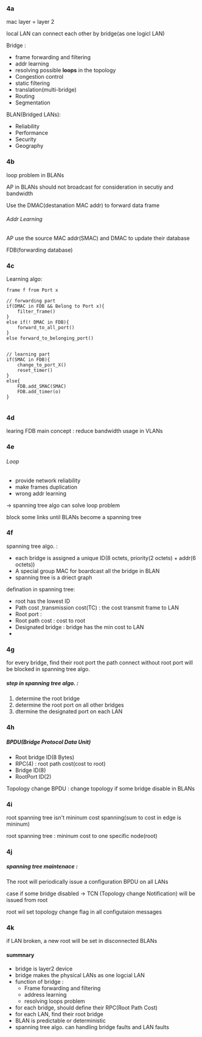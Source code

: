### 4a

mac layer = layer 2

local LAN can connect each other by bridge(as one logicl LAN)

Bridge : 
- frame forwarding and filtering
- addr learning
- resolving possible **loops** in the topology
- Congestion control
- static filtering
- translation(multi-bridge)
- Routing
- Segmentation

BLAN(Bridged LANs):
- Reliability
- Performance
- Security
- Geography

### 4b
loop problem in BLANs

AP in BLANs should not broadcast for consideration in secutiy and bandwidth 

Use the DMAC(destanation MAC addr) to forward data frame

###### Addr Learning
AP use the source MAC addr(SMAC) and DMAC to update their database

FDB(forwarding database)
### 4c

Learning algo:
```
frame f from Port x

// forwarding part
if(DMAC in FDB && Belong to Port x){
	filter_frame()
}
else if(! DMAC in FDB){
	forward_to_all_port()
}
else forward_to_belonging_port()


// learning part
if(SMAC in FDB){
	change_to_port_X()
	reset_timer()
}
else{
	FDB.add_SMAC(SMAC)
	FDB.add_timer(o)
}


```

### 4d

learing FDB main concept : reduce bandwidth usage in VLANs

### 4e
###### Loop
- provide network reliability
- make frames duplication
- wrong addr learning

-> spanning tree algo can solve loop problem

block some links until BLANs become a spanning tree



### 4f

spanning tree algo. :
- each bridge is assigned a unique ID(8 octets, priority(2 octets)  + addr(6 octets))
- A special group MAC for boardcast all the bridge in BLAN
- spanning tree is a driect graph

defination in spanning tree:
- root has the lowest ID
- Path cost ,transmission cost(TC) : the cost transmit frame to LAN
- Root port : 
- Root path cost : cost to root
- Designated bridge : bridge has the min cost to LAN 
- 


### 4g

for every bridge, find their root port the path connect without root port will be blocked in spanning tree algo.

##### step in spanning tree algo. : 
1. determine the root bridge
2. determine the root port on all other bridges
3. dtermine the designated port on each LAN







### 4h

##### BPDU(Bridge Protocol Data Unit)
- Root bridge ID(8 Bytes)
- RPC(4) : root path cost(cost to root)
- Bridge ID(8)
- RootPort ID(2)


Topology change BPDU : 
change topology if some bridge disable in BLANs



### 4i

root spanning tree isn't mininum cost spanning(sum to cost in edge is mininum)

root spanning tree : mininum cost to one specific node(root)



### 4j

##### spanning tree maintenace : 
The root will periodically issue a configuration BPDU on all LANs

case if some bridge disabled
-> TCN (Topology change Notification) will be issued from root

root wil set topology change flag in all configutaion messages

### 4k

if LAN broken, a new root will be set in disconnected BLANs

#### summnary
- bridge is layer2 device
- bridge makes the physical LANs as one logcial LAN
- function of bridge : 
	- Frame forwarding and filtering
	- address learning
	- resolving loops problem
- for each bridge, should define their RPC(Root Path Cost)
- for each LAN, find their root bridge
- BLAN is predictable or deterministic
- spanning tree algo. can handling bridge faults and LAN faults